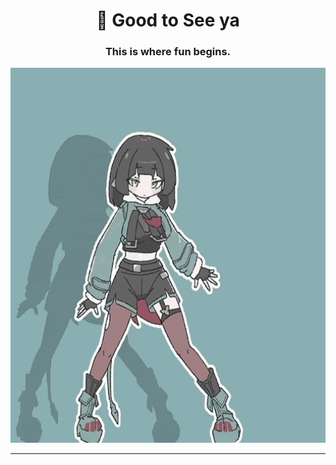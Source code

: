 
<h1 align="center">👋 Good to See ya</h1>
<h3 align="center">This is where fun begins.</h3>
<p align="center">
  <img src="anime-retro.gif?cache-bust=140" width="800" height="600" alt="lum">
</p>

<hr />
